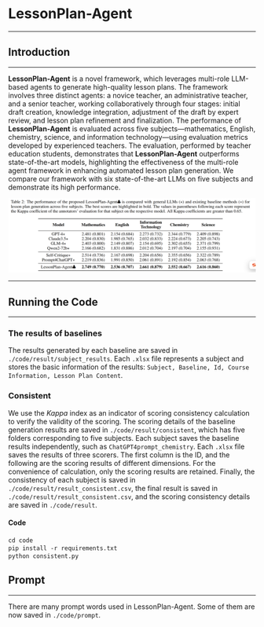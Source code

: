 # LessonPlan-Agent

---

## Introduction

---

**LessonPlan-Agent** is a novel framework, which leverages multi-role LLM-based agents to generate high-quality lesson plans. The framework involves three distinct agents: a novice teacher, an administrative teacher, and a senior teacher, working collaboratively through four stages: initial draft creation, knowledge integration, adjustment of the draft by expert review, and lesson plan refinement and finalization. The performance of **LessonPlan-Agent** is evaluated across five subjects—mathematics, English, chemistry, science, and information technology—using evaluation metrics developed by experienced teachers. The evaluation, performed by teacher education students, demonstrates that **LessonPlan-Agent** outperforms state-of-the-art models, highlighting the effectiveness of the multi-role agent framework in enhancing automated lesson plan generation. We compare our framework with  six state-of-the-art LLMs on five subjects and demonstrate its high performance.

![1739264330525](image/README/framework.png)

---

## Running the Code

---

### The results of baselines

The results generated by each baseline are saved in `./code/result/subject_results`. Each `.xlsx` file represents a subject and stores the basic information of the results: `Subject, Baseline, Id, Course Information, Lesson Plan Content`.

### Consistent

We use the $Kappa$ index as an indicator of scoring consistency calculation to verify the validity of the scoring. The scoring details of the baseline generation results are saved in `./code/result/consistent`, which has five folders corresponding to five subjects. Each subject saves the baseline results independently, such as `ChatGPT4prompt_chemistry`. Each `.xlsx` file saves the results of three scorers. The first column is the ID, and the following are the scoring results of different dimensions. For the convenience of calculation, only the scoring results are retained. Finally, the consistency of each subject is saved in `./code/result/result_consistent.csv`, the final result is saved in `./code/result/result_consistent.csv`, and the scoring consistency details are saved in `./code/result`.

#### Code

```
cd code
pip install -r requirements.txt
python consistent.py
```

## Prompt

---

There are many prompt words used in LessonPlan-Agent. Some of them are now saved in `./code/prompt`.
